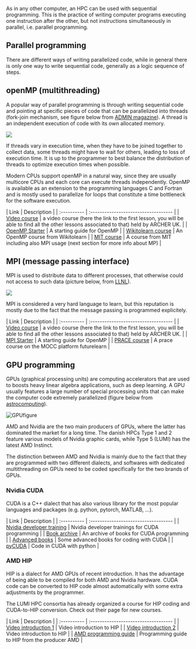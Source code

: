 As in any other computer, an HPC can be used with sequential programming. This is the practice of writing computer programs executing one instruction after the other, but not instructions simultaneously in parallel, i.e. parallel programming.

## Parallel programming

There are different ways of writing parallelized code, while in general there is only one way to write sequential code, generally as a logic sequence of steps.

## openMP (multithreading)

A popular way of parallel programming is through writing sequential code and pointing at specific pieces of code that can be parallelized into threads (fork-join mechanism, see figure below from [ADMIN magazine](https://www.google.com/url?sa=i&url=https%3A%2F%2Fwww.admin-magazine.com%2Flayout%2Fset%2Fprint%2FHPC%2FArticles%2FPymp-OpenMP-like-Python-Programming&psig=AOvVaw0pip0YjijD2uTtvKsEmpxy&ust=1614076196593000&source=images&cd=vfe&ved=0CAMQjB1qFwoTCJiNxcSk_e4CFQAAAAAdAAAAABAN)). A thread is an independent execution of code with its own allocated memory.

![](https://www.admin-magazine.com/var/ezflow_site/storage/images/media/images/pymp_01/172579-1-eng-US/Pymp_01_reference.png)

If threads vary in execution time, when they have to be joined together to collect data, some threads might have to wait for others, leading to loss of execution time. It is up to the programmer to best balance the distribution of threads to optimize execution times when possible.

Modern CPUs support openMP in a natural way, since they are usually multicore CPUs and each core can execute threads independently. OpenMP is available as an extension to the programming languages C and Fortran and is mostly used to parallelize for loops that constitute a time bottleneck for the software execution.

| Link      | Description                          |
    | :---------- | :----------------------------------- |
    | [Video course](https://www.youtube.com/watch?v=2GwZKJ4QpME)       | a video course (here the link to the first lesson, you will be able to find all the other lessons associated to that) held by  ARCHER UK. |
    | [OpenMP Starter](https://chryswoods.com/beginning_openmp/)      | A starting guide for OpenMP |
    | [Wikitolearn course](https://en.wikitolearn.org/Course:Parallel_programming_with_OpenMP_and_MPI)      | An OpenMP course from Wikitolearn |
    | [MIT course](https://ocw.mit.edu/courses/earth-atmospheric-and-planetary-sciences/12-950-parallel-programming-for-multicore-machines-using-openmp-and-mpi-january-iap-2010/)      | A course from MIT including also MPI usage (next section for more info about MP) |

## MPI (message passing interface)

MPI is used to distribute data to different processes, that otherwise could not access to such data (picture below, from [LLNL](https://computing.llnl.gov/tutorials/mpi/)). 

![](https://computing.llnl.gov/tutorials/mpi/images/distributed_mem.gif)

MPI is considered a very hard language to learn, but this reputation is mostly due to the fact that the message passing is programmed explicitely.

| Link      | Description                          |
    | :---------- | :----------------------------------- |
    | [Video course](https://www.youtube.com/watch?v=R5rIoAkEJBE)       | a video course (here the link to the first lesson, you will be able to find all the other lessons associated to that) held by  ARCHER UK. |
    | [MPI Starter](https://chryswoods.com/beginning_mpi/)      | A starting guide for OpenMP |
    | [PRACE course](https://www.futurelearn.com/info/courses/python-in-hpc/0/steps/65139)      | A prace course on the MOCC platform futurelearn |

## GPU programming

GPUs (graphical processing units) are computing accelerators that are used to boosts heavy linear algebra applications, such as deep learning. A GPU usually features a large number of special processing units that can make the computer code extremely parallelized (figure below from [astrocomputing](http://www.astrocompute.wordpress.com)).

![GPUfigure](https://astrocompute.files.wordpress.com/2011/03/gpu-computing-feature.jpg)

AMD and Nvidia are the two main producers of GPUs, where the latter has dominated the market for a long time. The danish HPCs Type 1 and 2 feature various models of Nvidia graphic cards, while Type 5 (LUMI) has the latest AMD Instinct.

The distinction between AMD and Nvidia is mainly due to the fact that they are programmed with two different dialects, and softwares with dedicated multithreading on GPUs need to be coded specifically for the two brands of GPUs.

### Nvidia CUDA

CUDA is a C++ dialect that has also various library for the most popular languages and packages (e.g. python, pytorch, MATLAB, ...).

| Link      | Description                          |
    | :---------- | :----------------------------------- |
    | [Nvidia developer training](https://developer.nvidia.com/cuda-education-training)       | Nvidia developer trainings for CUDA programming |
    | [Book archive](https://developer.nvidia.com/cuda-books-archive)      | An archive of books for CUDA programming |
    | [Advanced books](https://bookauthority.org/books/new-cuda-books)      | Some advanced books for coding with CUDA |
    | [pyCUDA](https://developer.nvidia.com/how-to-cuda-python)      | Code in CUDA with python |

### AMD HIP

HIP is a dialect for AMD GPUs of recent introduction. It has the advantage of being able to be compiled for both AMD and Nvidia hardware. CUDA code can be converted to HIP code almost automatically with some extra adjustments by the programmer.

The LUMI HPC consortia has already organized a course for HIP coding and CUDA-to-HIP conversion. Check out their page for new courses.

| Link      | Description                          |
    | :---------- | :----------------------------------- |
    | [Video introduction 1](https://www.youtube.com/watch?v=3ZXbRJVvgJs)       | Video introduction to HIP |
    | [Video introduction 2](https://www.youtube.com/watch?v=57FwfePRd-Y)      | Video introduction to HIP |
    | [AMD programming guide](https://rocmdocs.amd.com/en/latest/Programming_Guides/Programming-Guides.html)      | Programming guide to HIP from the producer AMD |